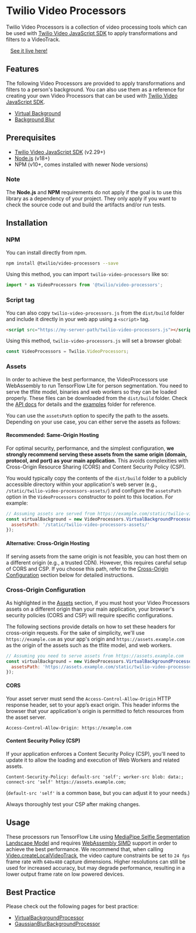 # Twilio Video Processors

Twilio Video Processors is a collection of video processing tools which can be used with [Twilio Video JavaScript SDK](https://github.com/twilio/twilio-video.js) to apply transformations and filters to a VideoTrack.

&nbsp;&nbsp; [See it live here!](https://twilio.github.io/twilio-video-processors.js/examples/virtualbackground/)

## Features

The following Video Processors are provided to apply transformations and filters to a person's background. You can also use them as a reference for creating your own Video Processors that can be used with [Twilio Video JavaScript SDK](https://github.com/twilio/twilio-video.js).

- [Virtual Background](https://twilio.github.io/twilio-video-processors.js/classes/VirtualBackgroundProcessor.html)
- [Background Blur](https://twilio.github.io/twilio-video-processors.js/classes/GaussianBlurBackgroundProcessor.html)

## Prerequisites

* [Twilio Video JavaScript SDK](https://github.com/twilio/twilio-video.js) (v2.29+)
* [Node.js](https://nodejs.org) (v18+)
* NPM (v10+, comes installed with newer Node versions)

### Note

The **Node.js** and **NPM** requirements do not apply if the goal is to use this library as a dependency of your project. They only apply if you want to check the source code out and build the artifacts and/or run tests.

## Installation

### NPM

You can install directly from npm.

```sh
npm install @twilio/video-processors --save
```

Using this method, you can import `twilio-video-processors` like so:

```ts
import * as VideoProcessors from '@twilio/video-processors';
```

### Script tag

You can also copy `twilio-video-processors.js` from the `dist/build` folder and include it directly in your web app using a `<script>` tag.

 ```html
 <script src="https://my-server-path/twilio-video-processors.js"></script>
 ```

 Using this method, `twilio-video-processors.js` will set a browser global:

 ```ts
 const VideoProcessors = Twilio.VideoProcessors;
 ```

### Assets

In order to achieve the best performance, the VideoProcessors use WebAssembly to run TensorFlow Lite for person segmentation. You need to serve the tflite model, binaries and web workers so they can be loaded properly. These files can be downloaded from the `dist/build` folder. Check the [API docs](https://twilio.github.io/twilio-video-processors.js/interfaces/VirtualBackgroundProcessorOptions.html#assetsPath) for details and the [examples](https://github.com/twilio/twilio-video-processors.js/tree/master/examples) folder for reference.

You can use the `assetsPath` option to specify the path to the assets. Depending on your use case, you can either serve the assets as follows:

#### Recommended: Same-Origin Hosting

For optimal security, performance, and the simplest configuration, **we strongly recommend serving these assets from the same origin (domain, protocol, and port) as your main application.** This avoids complexities with Cross-Origin Resource Sharing (CORS) and Content Security Policy (CSP).

You would typically copy the contents of the `dist/build` folder to a publicly accessible directory within your application's web server (e.g., `/static/twilio-video-processors-assets/`) and configure the `assetsPath` option in the `VideoProcessors` constructor to point to this location. For example:

```javascript
// Assuming assets are served from https://example.com/static/twilio-video-processors-assets/
const virtualBackground = new VideoProcessors.VirtualBackgroundProcessor({
  assetsPath: '/static/twilio-video-processors-assets/'
});
```

#### Alternative: Cross-Origin Hosting

If serving assets from the same origin is not feasible, you can host them on a different origin (e.g., a trusted CDN). However, this requires careful setup of CORS and CSP. If you choose this path, refer to the [Cross-Origin Configuration](#cross-origin-configuration) section below for detailed instructions.

### Cross-Origin Configuration

As highlighted in the [Assets](#assets) section, if you must host your Video Processors assets on a different origin than your main application, your browser's security policies (CORS and CSP) will require specific configurations.

The following sections provide details on how to set these headers for cross-origin requests. For the sake of simplicity, we'll use `https://example.com` as your app's origin and `https://assets.example.com` as the origin of the assets such as the tflite model, and web workers.

```javascript
// Assuming you need to serve assets from https://assets.example.com
const virtualBackground = new VideoProcessors.VirtualBackgroundProcessor({
  assetsPath: 'https://assets.example.com/static/twilio-video-processors-assets/'
});
```

#### CORS

Your asset server must send the `Access-Control-Allow-Origin` HTTP response header, set to your app’s exact origin. This header informs the browser that your application's origin is permitted to fetch resources from the asset server.

``` plaintext
Access-Control-Allow-Origin: https://example.com
```

#### Content Security Policy (CSP)

If your application enforces a Content Security Policy (CSP), you'll need to update it to allow the loading and execution of Web Workers and related assets.

```plaintext
Content-Security-Policy: default-src 'self'; worker-src blob: data:; connect-src 'self' https://assets.example.com;
```

(`default-src 'self'` is a common base, but you can adjust it to your needs.)

Always thoroughly test your CSP after making changes.

## Usage

These processors run TensorFlow Lite using [MediaPipe Selfie Segmentation Landscape Model](https://drive.google.com/file/d/1dCfozqknMa068vVsO2j_1FgZkW_e3VWv/preview) and requires [WebAssembly SIMD](https://v8.dev/features/simd) support in order to achieve the best performance. We recommend that, when calling [Video.createLocalVideoTrack](https://sdk.twilio.com/js/video/releases/2.28.0/docs/module-twilio-video.html#.createLocalVideoTrack__anchor), the video capture constraints be set to `24 fps` frame rate with `640x480` capture dimensions. Higher resolutions can still be used for increased accuracy, but may degrade performance, resulting in a lower output frame rate on low powered devices.

## Best Practice

Please check out the following pages for best practice:

* [VirtualBackgroundProcessor](https://twilio.github.io/twilio-video-processors.js/classes/VirtualBackgroundProcessor.html)
* [GaussianBlurBackgroundProcessor](https://twilio.github.io/twilio-video-processors.js/classes/GaussianBlurBackgroundProcessor.html)
